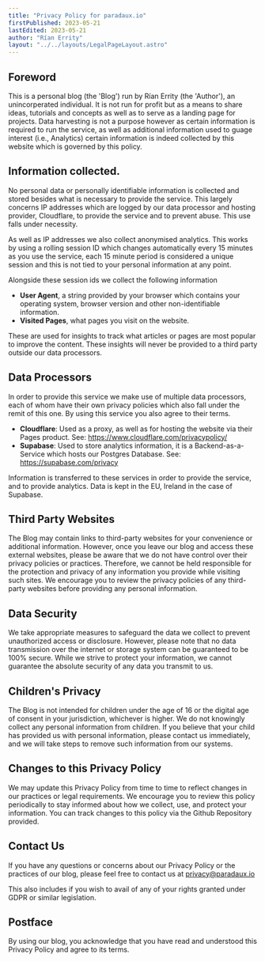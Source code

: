 ```yaml
---
title: "Privacy Policy for paradaux.io"
firstPublished: 2023-05-21
lastEdited: 2023-05-21
author: "Rían Errity"
layout: "../../layouts/LegalPageLayout.astro"
---
```


## Foreword

This is a personal blog (the 'Blog') run by Rían Errity (the 'Author'), an unincorperated individual. It is not run for profit but as a means to share ideas, tutorials and concepts as well as to serve as a landing page for projects. Data harvesting is not a purpose however as certain information is required to run the service, as well as additional information used to guage interest (i.e., Analytics) certain information is indeed collected by this website which is governed by this policy.

## Information collected.

No personal data or personally identifiable information is collected and stored besides what is necessary to provide the service. This largely concerns IP addresses which are logged by our data processor and hosting provider, Cloudflare, to provide the service and to prevent abuse. This use falls under necessity.

As well as IP addresses we also collect anonymised analytics. This works by using a rolling session ID which changes
automatically every 15 minutes as you use the service, each 15 minute period is considered a unique session and this is 
not tied to your personal information at any point. 

Alongside these session ids we collect the following information
- **User Agent**, a string provided by your browser which contains your operating system, browser version and other non-identifiable information. 
- **Visited Pages**, what pages you visit on the website.

These are used for insights to track what articles or pages are most popular to improve the content. These insights will
never be provided to a third party outside our data processors.

## Data Processors

In order to provide this service we make use of multiple data processors, each of whom have their own privacy policies which
also fall under the remit of this one. By using this service you also agree to their terms.

- **Cloudflare**: Used as a proxy, as well as for hosting the website via their Pages product. See: https://www.cloudflare.com/privacypolicy/
- **Supabase**: Used to store analytics information, it is a Backend-as-a-Service which hosts our Postgres Database. See: https://supabase.com/privacy
 
Information is transferred to these services in order to provide the service, and to provide analytics. Data is kept in the EU, Ireland in the case of
Supabase. 

## Third Party Websites

The Blog may contain links to third-party websites for your convenience or additional information. However, once you leave our blog and access these external websites, please be aware that we do not have control over their privacy policies or practices. Therefore, we cannot be held responsible for the protection and privacy of any information you provide while visiting such sites. We encourage you to review the privacy policies of any third-party websites before providing any personal information.

## Data Security

We take appropriate measures to safeguard the data we collect to prevent unauthorized access or disclosure. However, please note that no data transmission over the internet or storage system can be guaranteed to be 100% secure. While we strive to protect your information, we cannot guarantee the absolute security of any data you transmit to us.

## Children's Privacy

The Blog is not intended for children under the age of 16 or the digital age of consent in your jurisdiction, whichever is higher. We do not knowingly collect any personal information from children. If you believe that your child has provided us with personal information, please contact us immediately, and we will take steps to remove such information from our systems.

## Changes to this Privacy Policy

We may update this Privacy Policy from time to time to reflect changes in our practices or legal requirements. We encourage you to review this policy periodically to stay informed about how we collect, use, and protect your information. You can track changes to this policy via the Github Repository provided.

## Contact Us

If you have any questions or concerns about our Privacy Policy or the practices of our blog, please feel free to contact us at privacy@paradaux.io

This also includes if you wish to avail of any of your rights granted under GDPR or similar legislation. 

## Postface

By using our blog, you acknowledge that you have read and understood this Privacy Policy and agree to its terms.